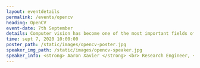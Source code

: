 ```yaml
---
layout: eventdetails
permalink: /events/opencv
heading: OpenCV
event-date: 7th September
details: Computer vision has become one of the most important fields of interest in the past few years. From home security to self driving cars to the Mars rover , computer vision as prover to be an important tool for an engineer
time: sept 7, 2020 10:00:00
poster_path: /static/images/opencv-poster.jpg
speaker_img_path: /static/images/opencv-speaker.jpg
speaker_info: <strong> Aaron Xavier </strong> <br> Research Engineer, <br> AugSense Labs Pvt Ltd.
---
```



